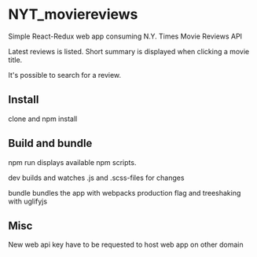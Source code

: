 # NYT_moviereviews

Simple React-Redux web app consuming N.Y. Times Movie Reviews API

Latest reviews is listed. Short summary is displayed when clicking a movie title.

It's possible to search for a review. 

## Install

clone and npm install

## Build and bundle

npm run displays available npm scripts. 

dev builds and watches .js and .scss-files for changes

bundle bundles the app with webpacks production flag and treeshaking with uglifyjs

## Misc

New web api key have to be requested to host web app on other domain
